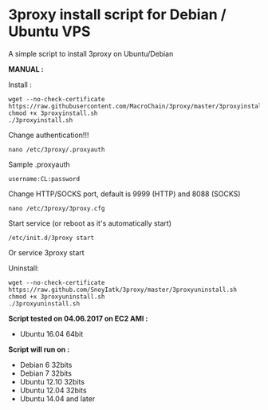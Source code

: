 3proxy install script for Debian / Ubuntu VPS
======================================================

A simple script to install 3proxy on Ubuntu/Debian

**MANUAL :**

Install :

    wget --no-check-certificate https://raw.githubusercontent.com/MacroChain/3proxy/master/3proxyinstall.sh
    chmod +x 3proxyinstall.sh
    ./3proxyinstall.sh

Change authentication!!! 

    nano /etc/3proxy/.proxyauth
	
Sample .proxyauth

    username:CL:password

Change HTTP/SOCKS port, default is 9999 (HTTP) and 8088 (SOCKS)

    nano /etc/3proxy/3proxy.cfg
    

Start service (or reboot as it's automatically start)

    /etc/init.d/3proxy start
Or
    service 3proxy start
	
Uninstall:

	wget --no-check-certificate https://raw.github.com/SnoyIatk/3proxy/master/3proxyuninstall.sh
	chmod +x 3proxyuninstall.sh
	./3proxyuninstall.sh

**Script tested on 04.06.2017 on EC2 AMI :**

- Ubuntu 16.04 64bit

**Script will run on :**
- Debian 6 32bits
- Debian 7 32bits
- Ubuntu 12.10 32bits
- Ubuntu 12.04 32bits
- Ubuntu 14.04 and later
